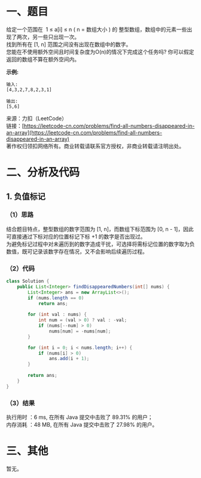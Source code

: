 # 一、题目
给定一个范围在  1 ≤ a[i] ≤ n ( n = 数组大小 ) 的 整型数组，数组中的元素一些出现了两次，另一些只出现一次。   
找到所有在 [1, n] 范围之间没有出现在数组中的数字。   
您能在不使用额外空间且时间复杂度为O(n)的情况下完成这个任务吗? 你可以假定返回的数组不算在额外空间内。   
   
**示例:**
```
输入:
[4,3,2,7,8,2,3,1]

输出:
[5,6]
```
来源：力扣（LeetCode）   
链接：[https://leetcode-cn.com/problems/find-all-numbers-disappeared-in-an-array](https://leetcode-cn.com/problems/find-all-numbers-disappeared-in-an-array)   
著作权归领扣网络所有。商业转载请联系官方授权，非商业转载请注明出处。   
# 二、分析及代码    
## 1. 负值标记
### （1）思路 
结合题目特点，整型数组的数字范围为 [1, n]，而数组下标范围为 [0, n - 1]，因此可直接通过下标对应的位置标记下标 +1 的数字是否出现过。   
为避免标记过程中对未遍历到的数字造成干扰，可选择将需标记位置的数字取为负数值，既可记录该数字存在情况，又不会影响后续遍历过程。    
### （2）代码  
```Java
class Solution {
    public List<Integer> findDisappearedNumbers(int[] nums) {
        List<Integer> ans = new ArrayList<>();
        if (nums.length == 0)
            return ans;
        
        for (int val : nums) {
            int num = (val > 0) ? val : -val;
            if (nums[--num] > 0)
                nums[num] = -nums[num];
        }

        for (int i = 0; i < nums.length; i++) {
            if (nums[i] > 0)
                ans.add(i + 1);
        }
        
        return ans;
    }
}
```
### （3）结果
执行用时 ：6 ms, 在所有 Java 提交中击败了 89.31% 的用户；  
内存消耗 ：48 MB, 在所有 Java 提交中击败了 27.98% 的用户。  
# 三、其他
暂无。   
